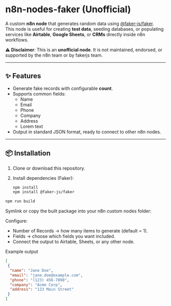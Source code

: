 # n8n-nodes-faker (Unofficial)

A custom **n8n node** that generates random data using [@faker-js/faker](https://github.com/faker-js/faker).  
This node is useful for creating **test data**, seeding databases, or populating services like **Airtable**, **Google Sheets**, or **CRMs** directly inside n8n workflows.

⚠️ **Disclaimer**: This is an **unofficial node**. It is not maintained, endorsed, or supported by the n8n team or by fakerjs team.

---

## ✨ Features

- Generate fake records with configurable **count**.
- Supports common fields:
  - Name
  - Email
  - Phone
  - Company
  - Address
  - Lorem text
- Output in standard JSON format, ready to connect to other n8n nodes.

---

## 📦 Installation

1. Clone or download this repository.
2. Install dependencies (Faker):

   ```bash
   npm install
   npm install @faker-js/faker
   ```

```bash
npm run build
```

Symlink or copy the built package into your n8n custom nodes folder:

Configure:

- Number of Records → how many items to generate (default = 1).
- Fields → choose which fields you want included.
- Connect the output to Airtable, Sheets, or any other node.

Example output

```json
[
 {
  "name": "Jane Doe",
  "email": "jane.doe@example.com",
  "phone": "(123) 456-7890",
  "company": "Acme Corp",
  "address": "123 Main Street"
 }
]
```
